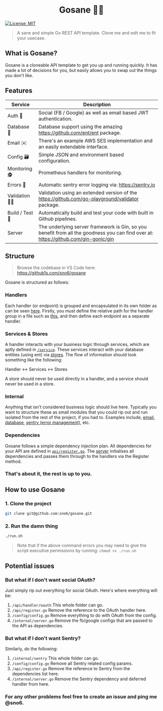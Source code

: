 <h1 align="center">Gosane 🧘‍♀️</h1>
<p>
  <a href="#" target="_blank">
    <img alt="License: MIT" src="https://img.shields.io/badge/License-MIT-yellow.svg" />
  </a>
</p>

> A sane and simple Go REST API template. Clone me and edit me to fit your usecase.

## What is Gosane?

Gosane is a cloneable API template to get you up and running quickly. It has made a lot of decisions for you, but easily allows you to swap out the things you don't like.

## Features

| Service | Description |
| --- | --- |
| Auth 🔑 | Social (FB / Google) as well as email based JWT authentication. |
| Database 💽 | Database support using the amazing https://github.com/ent/ent package. |
| Email ✉️ | There's an example AWS SES implementation and an easily extendable interface. |
| Config 🗃 | Simple JSON and environment based configuration. |
| Monitoring 🕵️ | Prometheus handlers for monitoring. |
| Errors 🔦 | Automatic sentry error logging via: https://sentry.io |
| Validation 👮‍♀️ | Validation using an extended version of the https://github.com/go-playground/validator package. |
| Build / Test 💪 | Automatically build and test your code with built in Github pipelines. |
| Server | The underlying server framework is Gin, so you benefit from all the goodness you can find over at: https://github.com/gin-gonic/gin |

## Structure

> Browse the codebase in VS Code here: https://github1s.com/sno6/gosane

Gosane is structured as follows:

### Handlers

Each handler (or endpoint) is grouped and encapsulated in its own folder as can be seen [here](/api/handler). Firstly, you must define the relative path for the handler group in a file such as [this](/api/handler/user/user.go), and then define each endpoint as a separate handler.

### Services & Stores

A handler interacts with your business logic through services, which are aptly defined in [`/service`](/service). These services interact with your database entities (using ent) via [stores](/store). The flow of information should look something like the following:

Handler <-> Services <-> Stores

A store should never be used directly in a handler, and a service should never be used in a store.

### Internal

Anything that isn't considered business logic should live here. Typically you want to structure these as small modules that you could rip out and run isolated from the rest of the project, if you had to. Examples include, [email](/internal/email), [database](/internal/database), [sentry (error management)](/internal/sentry), etc.

### Dependencies

Gosane follows a simple dependency injection plan. All dependencies for your API are defined in [`api/register.go`](/api/register.go). The [server](/internal/server/server.go) initialises all dependencies and passes them through to the handlers via the Register method.

### That's about it, the rest is up to you.

## How to use Gosane

### 1. Clone the project

```sh
git clone git@github.com:sno6/gosane.git
```

### 2. Run the damn thing

```sh
./run.sh
```

> Note that if the above command errors you may need to give the script executive permissions by running: `chmod +x ./run.sh`

## Potential issues

### But what if I don't want social OAuth?

Just simply rip out everything for social OAuth. Here's where everything will be:

1. `/api/handler/oauth`  This whole folder can go.
2. `/api/register.go`    Remove the reference to the OAuth handler here.
3. `/config/config.go`   Remove everything to do with OAuth from the config.
4. `/internal/server.go` Remove the fb/google configs that are passed to the API as dependencies.

### But what if I don't want Sentry?

Similarly, do the following:

1. `/internal/sentry`    This whole folder can go.
2. `/config/config.go`   Remove all Sentry related config params.
3. `/api/register.go`    Remove the reference to Sentry from the dependencies list here.
4. `/internal/server.go` Remove the Sentry dependency and deferred handler from here.

### For any other problems feel free to create an issue and ping me @sno6.